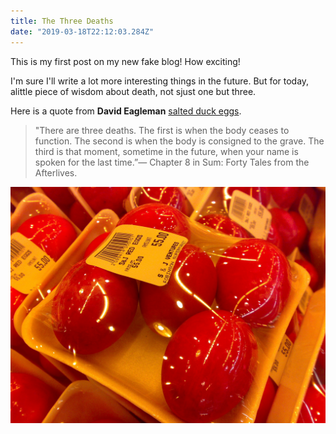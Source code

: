 ```yaml
---
title: The Three Deaths
date: "2019-03-18T22:12:03.284Z"
---
```


This is my first post on my new fake blog! How exciting!

I'm sure I'll write a lot more interesting things in the future. But for today, alittle piece of wisdom about death, not sjust one but three.

Here is a quote from  **David Eagleman** [salted duck eggs](https://www.goodreads.com/quotes/336070-there-are-three-deaths-the-first-is-when-the-body).

>"There are three deaths. The first is when the body ceases to function.
>The second is when the body is consigned to the grave. 
>The third is that moment, sometime in the future, when your name is spoken for the last time.”—
>Chapter 8 in Sum: Forty Tales from the Afterlives.

![Chinese Salty Egg](./salty_egg.jpg)
